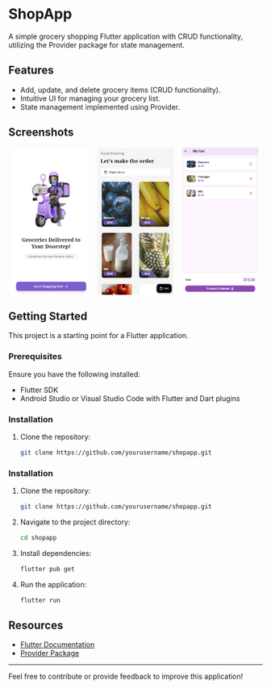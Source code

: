 # ShopApp

A simple grocery shopping Flutter application with CRUD functionality, utilizing the Provider package for state management.

## Features

- Add, update, and delete grocery items (CRUD functionality).
- Intuitive UI for managing your grocery list.
- State management implemented using Provider.

## Screenshots

<div style="display: flex; justify-content: space-around; align-items: center;">
  <img src="images/intro.png" alt="Intro Screen" width="30%" />
  <img src="images/home.png" alt="Home Screen" width="30%" />
  <img src="images/cart.png" alt="Cart Screen" width="30%" />
</div>

## Getting Started

This project is a starting point for a Flutter application.

### Prerequisites

Ensure you have the following installed:

- Flutter SDK
- Android Studio or Visual Studio Code with Flutter and Dart plugins

### Installation

1. Clone the repository:
   ```bash
   git clone https://github.com/yourusername/shopapp.git

### Installation

1. Clone the repository:
   ```bash
   git clone https://github.com/yourusername/shopapp.git
   ```
2. Navigate to the project directory:
   ```bash
   cd shopapp
   ```
3. Install dependencies:
   ```bash
   flutter pub get
   ```
4. Run the application:
   ```bash
   flutter run
   ```



## Resources

- [Flutter Documentation](https://docs.flutter.dev/)
- [Provider Package](https://pub.dev/packages/provider)

---

Feel free to contribute or provide feedback to improve this application!
